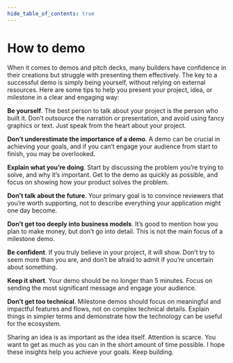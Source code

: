 ```yaml
---
hide_table_of_contents: true
---
```


# How to demo

When it comes to demos and pitch decks, many builders have confidence in their creations but struggle with presenting them effectively. The key to a successful demo is simply being yourself, without relying on external resources. Here are some tips to help you present your project, idea, or milestone in a clear and engaging way:

**Be yourself**. The best person to talk about your project is the person who built it. Don’t outsource the narration or presentation, and avoid using fancy graphics or text. Just speak from the heart about your project.

**Don’t underestimate the importance of a demo**. A demo can be crucial in achieving your goals, and if you can’t engage your audience from start to finish, you may be overlooked.

**Explain what you’re doing**. Start by discussing the problem you’re trying to solve, and why it’s important. Get to the demo as quickly as possible, and focus on showing how your product solves the problem.

**Don’t talk about the future**. Your primary goal is to convince reviewers that you’re worth supporting, not to describe everything your application might one day become.

**Don’t get too deeply into business models**. It’s good to mention how you plan to make money, but don’t go into detail. This is not the main focus of a milestone demo.

**Be confident**. If you truly believe in your project, it will show. Don’t try to seem more than you are, and don’t be afraid to admit if you’re uncertain about something.

**Keep it short**. Your demo should be no longer than 5 minutes. Focus on sending the most significant message and engage your audience.

**Don’t get too technical**. Milestone demos should focus on meaningful and impactful features and flows, not on complex technical details. Explain things in simpler terms and demonstrate how the technology can be useful for the ecosystem.

Sharing an idea is as important as the idea itself. Attention is scarce. You want to get as much as you can in the short amount of time possible. I hope these insights help you achieve your goals. Keep building.
